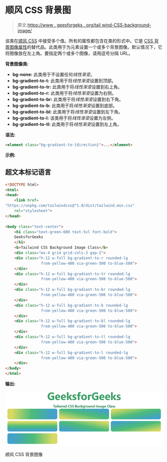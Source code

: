 # 顺风 CSS 背景图

> 原文:[https://www . geesforgeks . org/tail wind-CSS-background-image/](https://www.geeksforgeeks.org/tailwind-css-background-image/)

该类在[顺风 CSS](https://www.geeksforgeeks.org/css-tailwind-introduction/) 中接受多个值。所有的属性都包含在类的形式中。它是 [CSS 背景图像属性](https://www.geeksforgeeks.org/css-background-image-property/)的替代品。此类用于为元素设置一个或多个背景图像。默认情况下，它将图像放在左上角。要指定两个或多个图像，请用逗号分隔 URL。

**背景图像类:**

*   **bg-none:** 此类用于不设置任何*线性渐变*。
*   **bg-gradient-to-t:** 此类用于将*线性渐变*设置到顶部。
*   **bg-gradient-to-tr:** 此类用于将*线性渐变*设置到右上角。
*   **bg-gradient-to-r:** 此类用于将*线性渐变*设置为右侧。
*   **bg-gradient-to-br:** 此类用于将*线性渐变*设置到右下角。
*   **bg-gradient-to-b:** 此类用于将*线性渐变*设置到底部。
*   **bg-gradient-to-bl:** 此类用于将*线性渐变*设置到左下角。
*   **bg-gradient-to-l:** 该类用于将*线性渐变*设置为左侧。
*   **bg-gradient-to-tl:** 此类用于将*线性渐变*设置到左上角。

**语法:**

```html
<element class="bg-gradient-to-{direction}">...</element>
```

**示例:**

## 超文本标记语言

```html
<!DOCTYPE html> 
<html> 
<head> 
    <link href=
"https://unpkg.com/tailwindcss@^1.0/dist/tailwind.min.css"
    rel="stylesheet"> 
</head> 

<body class="text-center"> 
    <h1 class="text-green-600 text-5xl font-bold"> 
    GeeksforGeeks 
    </h1> 
    <b>Tailwind CSS Background Image Class</b> 
    <div class="mx-4 grid grid-cols-3 gap-2">
    <div class="h-12 w-full bg-gradient-to-r rounded-lg
                from-yellow-400 via-green-500 to-blue-500">
    </div>
    <div class="h-12 w-full bg-gradient-to-tr rounded-lg
                from-yellow-400 via-green-500 to-blue-500">
    </div>
    <div class="h-12 w-full bg-gradient-to-br rounded-lg
                from-yellow-400 via-green-500 to-blue-500">
    </div>
    <div class="h-12 w-full bg-gradient-to-b rounded-lg
                from-yellow-400 via-green-500 to-blue-500">
    </div>
    <div class="h-12 w-full bg-gradient-to-bl rounded-lg
                from-yellow-400 via-green-500 to-blue-500">
    </div>
    <div class="h-12 w-full bg-gradient-to-tl rounded-lg
                from-yellow-400 via-green-500 to-blue-500">
    </div>
    <div class="h-12 w-full bg-gradient-to-l rounded-lg
                from-yellow-400 via-green-500 to-blue-500">
    </div>
</body> 
</html>
```

**输出:**

![](img/c800d135324873a773a2e95d1aee79be.png)

顺风 CSS 背景图像